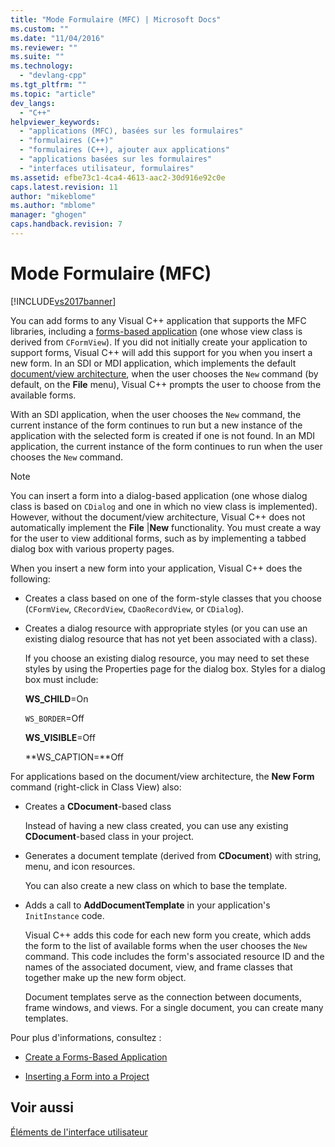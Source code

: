 ```yaml
---
title: "Mode Formulaire (MFC) | Microsoft Docs"
ms.custom: ""
ms.date: "11/04/2016"
ms.reviewer: ""
ms.suite: ""
ms.technology: 
  - "devlang-cpp"
ms.tgt_pltfrm: ""
ms.topic: "article"
dev_langs: 
  - "C++"
helpviewer_keywords: 
  - "applications (MFC), basées sur les formulaires"
  - "formulaires (C++)"
  - "formulaires (C++), ajouter aux applications"
  - "applications basées sur les formulaires"
  - "interfaces utilisateur, formulaires"
ms.assetid: efbe73c1-4ca4-4613-aac2-30d916e92c0e
caps.latest.revision: 11
author: "mikeblome"
ms.author: "mblome"
manager: "ghogen"
caps.handback.revision: 7
---
```

# Mode Formulaire (MFC)
[!INCLUDE[vs2017banner](../assembler/inline/includes/vs2017banner.md)]

You can add forms to any Visual C\+\+ application that supports the MFC libraries, including a [forms\-based application](../mfc/reference/creating-a-forms-based-mfc-application.md) \(one whose view class is derived from `CFormView`\).  If you did not initially create your application to support forms, Visual C\+\+ will add this support for you when you insert a new form.  In an SDI or MDI application, which implements the default [document\/view architecture](../mfc/document-view-architecture.md), when the user chooses the `New` command \(by default, on the **File** menu\), Visual C\+\+ prompts the user to choose from the available forms.  
  
 With an SDI application, when the user chooses the `New` command, the current instance of the form continues to run but a new instance of the application with the selected form is created if one is not found.  In an MDI application, the current instance of the form continues to run when the user chooses the `New` command.  
  
> [!NOTE]
>  You can insert a form into a dialog\-based application \(one whose dialog class is based on `CDialog` and one in which no view class is implemented\).  However, without the document\/view architecture, Visual C\+\+ does not automatically implement the **File** &#124;**New** functionality.  You must create a way for the user to view additional forms, such as by implementing a tabbed dialog box with various property pages.  
  
 When you insert a new form into your application, Visual C\+\+ does the following:  
  
-   Creates a class based on one of the form\-style classes that you choose \(`CFormView`, `CRecordView`, `CDaoRecordView`, or `CDialog`\).  
  
-   Creates a dialog resource with appropriate styles \(or you can use an existing dialog resource that has not yet been associated with a class\).  
  
     If you choose an existing dialog resource, you may need to set these styles by using the Properties page for the dialog box.  Styles for a dialog box must include:  
  
     **WS\_CHILD**\=On  
  
     `WS_BORDER`\=Off  
  
     **WS\_VISIBLE**\=Off  
  
     **WS\_CAPTION\=**Off  
  
 For applications based on the document\/view architecture, the **New Form** command \(right\-click in Class View\) also:  
  
-   Creates a **CDocument**\-based class  
  
     Instead of having a new class created, you can use any existing **CDocument**\-based class in your project.  
  
-   Generates a document template \(derived from **CDocument**\) with string, menu, and icon resources.  
  
     You can also create a new class on which to base the template.  
  
-   Adds a call to **AddDocumentTemplate** in your application's `InitInstance` code.  
  
     Visual C\+\+ adds this code for each new form you create, which adds the form to the list of available forms when the user chooses the `New` command.  This code includes the form's associated resource ID and the names of the associated document, view, and frame classes that together make up the new form object.  
  
     Document templates serve as the connection between documents, frame windows, and views.  For a single document, you can create many templates.  
  
 Pour plus d'informations, consultez :  
  
-   [Create a Forms\-Based Application](../mfc/reference/creating-a-forms-based-mfc-application.md)  
  
-   [Inserting a Form into a Project](../mfc/inserting-a-form-into-a-project.md)  
  
## Voir aussi  
 [Éléments de l'interface utilisateur](../mfc/user-interface-elements-mfc.md)